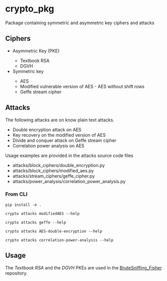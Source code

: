 # crypto_pkg

Package containing symmetric and asymmetric key ciphers and attacks

## Ciphers 
<ul>
<li>Asymmetric Key (PKE)</li>
<ul>
<li>Textbook RSA</li>
<li>DGVH</li>
</ul>
<li>Symmetric key</li>
<ul>
<li>AES</li>
<li>Modified vulnerable version of AES - AES without shift rows</li>
<li>Geffe stream cipher</li>
</ul>
</ul>

## Attacks
The following attacks are on know plain text attacks.
<ul>
<li>Double encryption attack on AES</li>
<li>Key recovery on the modified version of AES</li>
<li>Divide and conquer attack on Geffe stream cipher</li>
<li>Correlation power analysis on AES</li>
</ul>

Usage examples are provided in the attacks source code files
<ul>
<li>attacks/block_ciphers/double_encryption.py</li>
<li>attacks/block_ciphers/modified_aes.py</li>
<li>attacks/stream_ciphers/geffe_cipher.py</li>
<li>attacks/power_analysis/correlation_power_analysis.py</li>
</ul>

### From CLI
<code>pip install -e .</code>

<code>crypto attacks modifiedAES --help</code>

<code>crypto attacks geffe --help</code>

<code>crypto attacks AES-double-encryption --help</code>

<code>crypto attacks correlation-power-analysis --help</code>

## Usage
The <i>Textbook RSA</i> and the <i>DGVH</i> PKEs are used in the [BruteSniffing_Fisher](https://github.com/programmingAthlete/BruteSniffing_Fisher) repository.